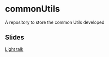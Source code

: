 # commonUtils
A repository to store the common Utils developed

## Slides 
[Light talk](http://slides.com/xavierval/sharingutils/live)
